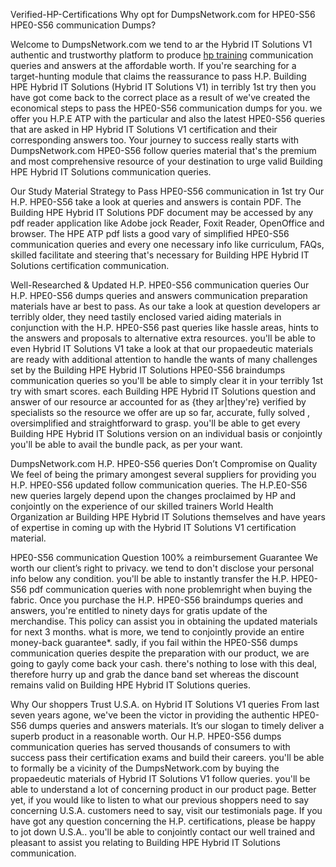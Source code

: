 Verified-HP-Certifications
Why opt for DumpsNetwork.com for HPE0-S56 HPE0-S56 communication Dumps?

Welcome to DumpsNetwork.com we tend to ar the Hybrid IT Solutions V1 authentic and trustworthy platform to produce <a href="https://www.dumpsnetwork.com/hp-exams.html">hp training</a> communication queries and answers at the affordable worth. If you're searching for a target-hunting module that claims the reassurance to pass H.P. Building HPE Hybrid IT Solutions (Hybrid IT Solutions V1) in terribly 1st try then you have got come back to the correct place as a result of we've created the economical steps to pass the HPE0-S56 communication dumps for you. we offer you H.P.E ATP with the particular and also the latest HPE0-S56 queries that are asked in HP Hybrid IT Solutions V1 certification and their corresponding answers too. Your journey to success really starts with DumpsNetwork.com HPE0-S56 follow queries material that's the premium and most comprehensive resource of your destination to urge valid Building HPE Hybrid IT Solutions communication queries.

Our Study Material Strategy to Pass HPE0-S56 communication in 1st try
Our H.P. HPE0-S56 take a look at queries and answers is contain PDF. The Building HPE Hybrid IT Solutions PDF document may be accessed by any pdf reader application like Adobe jock Reader, Foxit Reader, OpenOffice and browser. The HPE ATP pdf lists a good vary of simplified HPE0-S56 communication queries and every one necessary info like curriculum, FAQs, skilled facilitate and steering that's necessary for Building HPE Hybrid IT Solutions certification communication.

Well-Researched & Updated H.P. HPE0-S56 communication queries
Our H.P. HPE0-S56 dumps queries and answers communication preparation materials have ar best to pass. As our take a look at question developers ar terribly older, they need tastily enclosed varied aiding materials in conjunction with the H.P. HPE0-S56 past queries like hassle areas, hints to the answers and proposals to alternative extra resources. you'll be able to even Hybrid IT Solutions V1 take a look at that our propaedeutic materials are ready with additional attention to handle the wants of many challenges set by the Building HPE Hybrid IT Solutions HPE0-S56 braindumps communication queries so you'll be able to simply clear it in your terribly 1st try with smart scores. each Building HPE Hybrid IT Solutions question and answer of our resource ar accounted for as {they ar|they're} verified by specialists so the resource we offer are up so far, accurate, fully solved , oversimplified and straightforward to grasp. you'll be able to get every Building HPE Hybrid IT Solutions version on an individual basis or conjointly you'll be able to avail the bundle pack, as per your want.

DumpsNetwork.com H.P. HPE0-S56 queries Don’t Compromise on Quality
We feel of being the primary amongest several suppliers for providing you H.P. HPE0-S56 updated follow communication queries. The H.P.E0-S56 new queries largely depend upon the changes proclaimed by HP and conjointly on the experience of our skilled trainers World Health Organization ar Building HPE Hybrid IT Solutions themselves and have years of expertise in coming up with the Hybrid IT Solutions V1 certification material.

HPE0-S56 communication Question 100% a reimbursement Guarantee
We worth our client’s right to privacy. we tend to don't disclose your personal info below any condition. you'll be able to instantly transfer the H.P. HPE0-S56 pdf communication queries with none problemright when buying the fabric. Once you purchase the H.P. HPE0-S56 braindumps queries and answers, you're entitled to ninety days for gratis update of the merchandise. This policy can assist you in obtaining the updated materials for next 3 months. what is more, we tend to conjointly provide an entire money-back guarantee*. sadly, if you fail within the HPE0-S56 dumps communication queries despite the preparation with our product, we are going to gayly come back your cash. there's nothing to lose with this deal, therefore hurry up and grab the dance band set whereas the discount remains valid on Building HPE Hybrid IT Solutions queries.

Why Our shoppers Trust U.S.A. on Hybrid IT Solutions V1 queries
From last seven years agone, we've been the victor in providing the authentic HPE0-S56 dumps queries and answers materials. It’s our slogan to timely deliver a superb product in a reasonable worth. Our H.P. HPE0-S56 dumps communication queries has served thousands of consumers to with success pass their certification exams and build their careers. you'll be able to formally be a vicinity of the DumpsNetwork.com by buying the propaedeutic materials of Hybrid IT Solutions V1 follow queries. you'll be able to understand a lot of concerning product in our product page. Better yet, if you would like to listen to what our previous shoppers need to say concerning U.S.A. customers need to say, visit our testimonials page. If you have got any question concerning the H.P. certifications, please be happy to jot down U.S.A.. you'll be able to conjointly contact our well trained and pleasant to assist you relating to Building HPE Hybrid IT Solutions communication.
